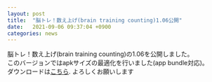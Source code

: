 ```yaml
---
layout: post
title:  "脳トレ！数え上げ(brain training counting)1.06公開"
date:   2021-09-06 09:37:04 +0900
categories: news
---
```


脳トレ！数え上げ(brain training counting)の1.06を公開しました。  
このバージョンではapkサイズの最適化を行いました(app bundle対応)。  
ダウンロードは[こちら](https://play.google.com/store/apps/details?id=me.tennkia.android.BrainTrainingCount&hl=ja&gl=US).
よろしくお願いします

